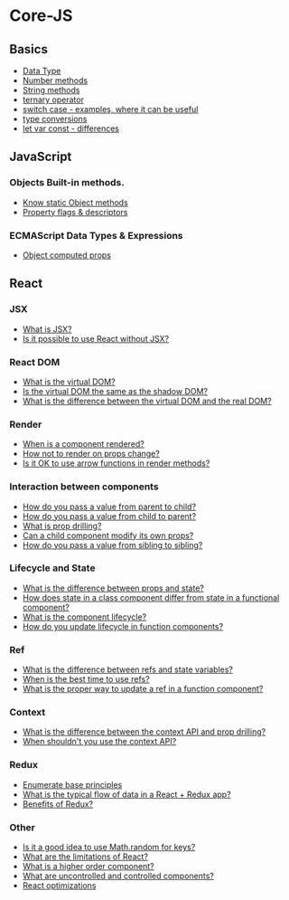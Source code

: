 # Core-JS

## Basics
- [Data Type](https://github.com/Timothy7310/Core-JS/blob/main/main/Data-Type.md)
- [Number methods](https://github.com/Timothy7310/Core-JS/blob/main/main/Number-Methods.md)
- [String methods](https://github.com/Timothy7310/Core-JS/blob/main/main/String-Methods.md)
- [ternary operator](https://github.com/Timothy7310/Core-JS/blob/main/main/Ternary-Operator.md)
- [switch case - examples, where it can be useful](https://github.com/Timothy7310/Core-JS/blob/main/main/Switch.md)
- [type conversions](https://github.com/Timothy7310/Core-JS/blob/main/main/Type-Conversions.md)
- [let var const - differences](https://github.com/Timothy7310/Core-JS/blob/main/main/Let-Var-Const-Differences.md)

## JavaScript
### Objects Built-in methods.

- [Know static Object methods](https://github.com/Timothy7310/Core-JS/blob/main/main/Static-Object-methods.md)
- [Property flags & descriptors](https://github.com/Timothy7310/Core-JS/blob/main/main/Descriptors.md)

### ECMAScript Data Types & Expressions

- [Object computed props](https://github.com/Timothy7310/Core-JS/blob/main/main/Object-computed-props.md)

## React
### JSX
- [What is JSX?](https://github.com/Timothy7310/Core-JS/blob/main/main/react/JSX.md#what-is-it)
- [Is it possible to use React without JSX?](https://github.com/Timothy7310/Core-JS/blob/main/main/react/JSX.md#is-it-possible-to-use-react-without-jsx)


### React DOM
- [What is the virtual DOM?](https://github.com/Timothy7310/Core-JS/blob/main/main/react/Virtual-DOM.md#what-is-it)
- [Is the virtual DOM the same as the shadow DOM?](https://github.com/Timothy7310/Core-JS/blob/main/main/react/Virtual-DOM.md#is-the-virtual-dom-the-same-as-the-shadow-dom)
- [What is the difference between the virtual DOM and the real DOM?](https://github.com/Timothy7310/Core-JS/blob/main/main/react/Virtual-DOM.md#what-is-the-difference-between-the-virtual-dom-and-the-real-dom)

### Render
- [When is a component rendered?](https://github.com/Timothy7310/Core-JS/blob/main/main/react/Render.md#when-is-a-component-rendered)
- [How not to render on props change?](https://github.com/Timothy7310/Core-JS/blob/main/main/react/Render.md#how-not-to-render-on-props-change)
- [Is it OK to use arrow functions in render methods?](https://github.com/Timothy7310/Core-JS/blob/main/main/react/Render.md#is-it-ok-to-use-arrow-functions-in-render-methods)

### Interaction between components
- [How do you pass a value from parent to child?](https://github.com/Timothy7310/Core-JS/blob/main/main/react/Interaction-components.md#how-do-you-pass-a-value-from-parent-to-child)
- [How do you pass a value from child to parent?](https://github.com/Timothy7310/Core-JS/blob/main/main/react/Interaction-components.md#how-do-you-pass-a-value-from-child-to-parent)
- [What is prop drilling?](https://github.com/Timothy7310/Core-JS/blob/main/main/react/Interaction-components.md#what-is-prop-drilling)
- [Can a child component modify its own props?](https://github.com/Timothy7310/Core-JS/blob/main/main/react/Interaction-components.md#can-a-child-component-modify-its-own-props)
- [How do you pass a value from sibling to sibling?](https://github.com/Timothy7310/Core-JS/blob/main/main/react/Interaction-components.md#how-do-you-pass-a-value-from-sibling-to-sibling)

### Lifecycle and State
- [What is the difference between props and state?](https://github.com/Timothy7310/Core-JS/blob/main/main/react/Lifecycle-%26-State.md#what-is-the-difference-between-props-and-state)
- [How does state in a class component differ from state in a functional component?](https://github.com/Timothy7310/Core-JS/blob/main/main/react/Lifecycle-%26-State.md#how-does-state-in-a-class-component-differ-from-state-in-a-functional-component)
- [What is the component lifecycle?](https://github.com/Timothy7310/Core-JS/blob/main/main/react/Lifecycle-%26-State.md#what-is-the-component-lifecycle)
- [How do you update lifecycle in function components?](https://github.com/Timothy7310/Core-JS/blob/main/main/react/Lifecycle-%26-State.md#how-do-you-update-lifecycle-in-function-components)

### Ref
- [What is the difference between refs and state variables?]()
- [When is the best time to use refs?]()
- [What is the proper way to update a ref in a function component?]()

### Context
- [What is the difference between the context API and prop drilling?]()
- [When shouldn't you use the context API?]()

### Redux
- [Enumerate base principles]()
- [What is the typical flow of data in a React + Redux app?]()
- [Benefits of Redux?]()

### Other
- [Is it a good idea to use Math.random for keys?]()
- [What are the limitations of React?]()
- [What is a higher order component?]()
- [What are uncontrolled and controlled components?]()
- [React optimizations]()
